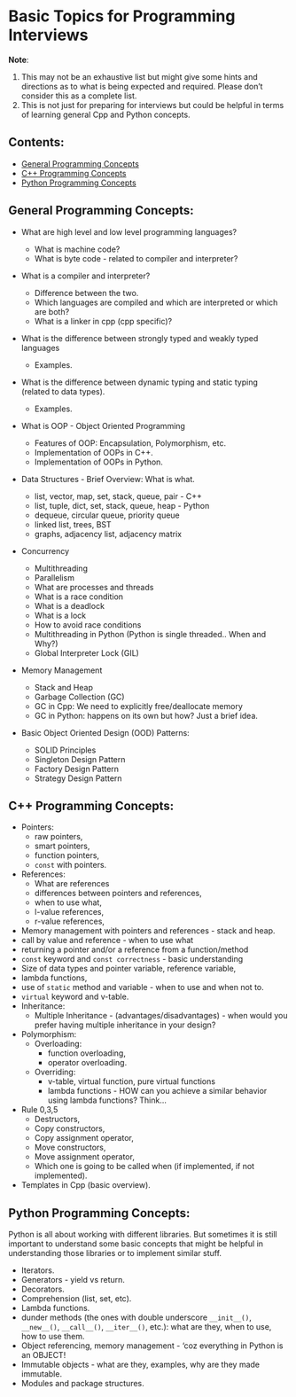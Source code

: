 # Basic Topics for Programming Interviews

__Note__: 
1. This may not be an exhaustive list but might give some hints and directions as to what is being expected and required. Please don’t consider this as a complete list.
2. This is not just for preparing for interviews but could be helpful in terms of learning general Cpp and Python concepts.

## Contents:
- [General Programming Concepts](#general-programming-concepts)
- [C++ Programming Concepts](#c-programming-concepts)
- [Python Programming Concepts](#python-programming-concepts)

## General Programming Concepts:
- What are high level and low level programming languages?
  - What is machine code?
  - What is byte code - related to compiler and interpreter?

- What is a compiler and interpreter?
  - Difference between the two.
  - Which languages are compiled and which are interpreted or which are both?
  - What is a linker in cpp (cpp specific)?
- What is the difference between strongly typed and weakly typed languages
  - Examples.
- What is the difference between dynamic typing and static typing (related to data types).
  - Examples.
- What is OOP - Object Oriented Programming
  - Features of OOP: Encapsulation, Polymorphism, etc.
  - Implementation of OOPs in C++.
  - Implementation of OOPs in Python.
- Data Structures - Brief Overview: What is what.
  - list, vector, map, set, stack, queue, pair - C++
  - list, tuple, dict, set, stack, queue, heap - Python
  - dequeue, circular queue, priority queue
  - linked list, trees, BST
  - graphs, adjacency list, adjacency matrix
- Concurrency
  - Multithreading
  - Parallelism
  - What are processes and threads
  - What is a race condition
  - What is a deadlock
  - What is a lock
  - How to avoid race conditions
  - Multithreading in Python (Python is single threaded.. When and Why?)
  - Global Interpreter Lock (GIL)
- Memory Management
  - Stack and Heap
  - Garbage Collection (GC)
  - GC in Cpp: We need to explicitly free/deallocate memory
  - GC in Python: happens on its own but how? Just a brief idea.
- Basic Object Oriented Design (OOD) Patterns:
  - SOLID Principles
  - Singleton Design Pattern
  - Factory Design Pattern
  - Strategy Design Pattern
  

## C++ Programming Concepts:
- Pointers:
  - raw pointers,
  - smart pointers,
  - function pointers,
  - `const` with pointers.
- References:
  - What are references
  - differences between pointers and references,
  - when to use what,
  - l-value references,
  - r-value references,
- Memory management with pointers and references - stack and heap.
- call by value and reference - when to use what
- returning a pointer and/or a reference from a function/method
- `const` keyword and `const correctness` - basic understanding
- Size of data types and pointer variable, reference variable,
- lambda functions,
- use of `static` method and variable - when to use and when not to.
- `virtual` keyword and v-table.
- Inheritance:
  - Multiple Inheritance -  (advantages/disadvantages) - when would you prefer having multiple inheritance in your design?
- Polymorphism:
  - Overloading:
    - function overloading,
    - operator overloading.
  - Overriding:
    - v-table, virtual function, pure virtual functions
    - lambda functions - HOW can you achieve a similar behavior using lambda functions? Think…
- Rule 0,3,5
  - Destructors,
  - Copy constructors,
  - Copy assignment operator,
  - Move constructors,
  - Move assignment operator,
  - Which one is going to be called when (if implemented, if not implemented).
- Templates in Cpp (basic overview).


## Python Programming Concepts:
Python is all about working with different libraries. But sometimes it is still important to understand some basic concepts that might be helpful in understanding those libraries or to implement similar stuff.
- Iterators.
- Generators - yield vs return.
- Decorators.
- Comprehension (list, set, etc).
- Lambda functions.
- dunder methods (the ones with double underscore `__init__()`, `__new__()`, `__call__()`, `__iter__()`, etc.): what are they, when to use, how to use them.
- Object referencing, memory management - ‘coz everything in Python is an OBJECT!
- Immutable objects - what are they, examples, why are they made immutable.
- Modules and package structures.



